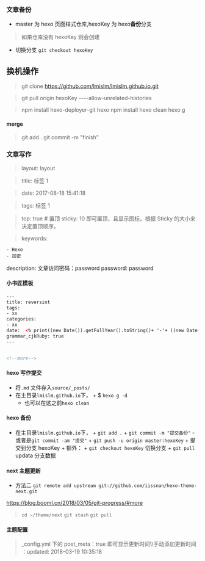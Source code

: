 ### 文章备份

* master 为 hexo 页面样式仓库,hexoKey 为 hexo**备份**分支

> 如果仓库没有 hexoKey 则会创建

* 切换分支
  `git checkout hexoKey`

## 换机操作

> git clone https://github.com/lmislm/lmislm.github.io.git

> git pull origin hexoKey ----allow-unrelated-histories

> npm install hexo-deployer-git hexo
> npm install
> hexo clean
> hexo g

#### merge

> git add .
> git commit -m "finish"

### 文章写作

> layout: layout

> title: 标签 1

> date: 2017-08-18 15:41:18

> tags: 标签 1

> top: true # 置顶 sticky: 10 即可置顶，且显示图标，根据 Sticky 的大小来决定置顶顺序。

> keywords:

    - Hexo
    - 加密

description: 文章访问密码：password
password: password

#### 小书匠模板

```html
---
title: reversint
tags:
- xx
categories:
- xx
date:  <% print((new Date()).getFullYear().toString()+ '-'+ ((new Date()).getMonth() + 1).toString() + '-'+ (new Date()).getDate().toString()); %>
grammar_cjkRuby: true
---


<!--more-->
```

#### hexo 写作提交

* 将`.md` 文件存入`source/_posts/`
* 在主目录`lmislm.github.io`下， + $ `hexo g -d`
  * 也可以在这之前`hexo clean`

#### hexo 备份

* 在主目录`lmislm.github.io`下， + `git add .` + `git commit -m "提交备份"` - 或者是`git commit -am "提交"` + `git push -u origin master:hexoKey` + 提交到分支 hexoKey + 额外： + `git checkout hexoKey` 切换分支 + `git pull` updata 分支数据

#### next 主题更新

* 方法二
  `git remote add upstream git://github.com/iissnan/hexo-theme-next.git`

<!-- 然后按照这里 -->

https://blog.booml.cn/2018/03/05/git-progress/#more

> `cd ~/theme/next`
 > `git stash`
 > `git pull`

#### 主题配置

> \_config.yml 下的 post_meta：true 即可显示更新时间\\\手动添加更新时间 ：updated: 2018-03-19 10:35:18
